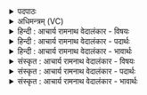 <details><summary>पदपाठः</summary>

इ꣡न्द्रा꣢꣯ग्नी। इ꣡न्द्र꣢꣯। अ꣣ग्नी꣡इति꣢। न꣣वति꣢म्। पु꣡रः꣢꣯। दा꣣स꣡प꣢त्नीः। दा꣣स꣢। प꣣त्नीः। अ꣣धूनुतम्। सा꣣क꣢म्। ए꣡के꣢꣯न। क꣡र्म꣢꣯णा। १७०४।
</details>

<details><summary>अधिमन्त्रम् (VC)</summary>

- इन्द्राग्नी
- विश्वामित्रः प्रागाथः
- गायत्री
- षड्जः
</details>

<details><summary>हिन्दी : आचार्य रामनाथ वेदालंकार - विषयः</summary>

तृतीय ऋचा की व्याख्या उत्तरार्चिक में १५७६ क्रमाङ्क पर परमात्मा और जीवात्मा के विषय में की गयी थी। यहाँ ब्रह्म-क्षत्र का विषय वर्णित है।
</details>

<details><summary>हिन्दी : आचार्य रामनाथ वेदालंकार - पदार्थः</summary>

पदार्थान्वयभाषाः -  हे (इन्द्राग्नी) ब्राह्मणो और क्षत्रियो ! (एकेन) अद्वितीय (कर्मणा) पुरुषार्थ से (साकम्) एक साथ तुम दोनों (दासपत्नीः) विनाशक काम-क्रोध आदि वा अधार्मिक दुष्ट जन जिनके स्वामी हैं,ऐसी (नवतिं पुरः) नव्वे शत्रु-नगरियों को (अधूनुतम्) कम्पायमान कर दो ॥३॥
</details>

<details><summary>हिन्दी : आचार्य रामनाथ वेदालंकार - भावार्थः</summary>

भावार्थभाषाः -  ब्राह्मणों को विद्या तथा ब्रह्मवर्चस का प्रसार करके और क्षत्रियों को शत्रुओं से रक्षा करके राष्ट्र की उन्नति करनी चाहिए ॥३॥
</details>

<details><summary>संस्कृत : आचार्य रामनाथ वेदालंकार - विषयः</summary>

तृतीया ऋग् उत्तरार्चिके १५७६ क्रमाङ्के परमात्मजीवात्मविषये व्याख्यातपूर्वा। अत्र ब्रह्मक्षत्रविषय उच्यते।
</details>

<details><summary>संस्कृत : आचार्य रामनाथ वेदालंकार - पदार्थः</summary>

पदार्थान्वयभाषाः -  हे (इन्द्राग्नी) ब्राह्मणक्षत्रियौ ! (एकेन) अद्वितीयेन (कर्मणा) पुरुषार्थेन (साकम्) युगपत्,युवाम् (दासपत्नीः) दासाः उपक्षयितारः कामक्रोधादयोऽधार्मिका दुष्टजना वा पतयः स्वामिनो यासां ताः (नवतिं पुरः) नवतिसंख्यका अपि शत्रुनगरीः (अधूनुतम्) कम्पयतम्।[धूञ् कम्पने विध्यर्थे लङ्]॥३॥२
</details>

<details><summary>संस्कृत : आचार्य रामनाथ वेदालंकार - भावार्थः</summary>

भावार्थभाषाः -  ब्राह्मणैर्विद्याया ब्रह्मवर्चसस्य च प्रसारं कृत्वा क्षत्रियैश्च शत्रुभ्यो राष्ट्ररक्षां विधाय राष्ट्रमुन्नेतव्यम् ॥३॥
</details>